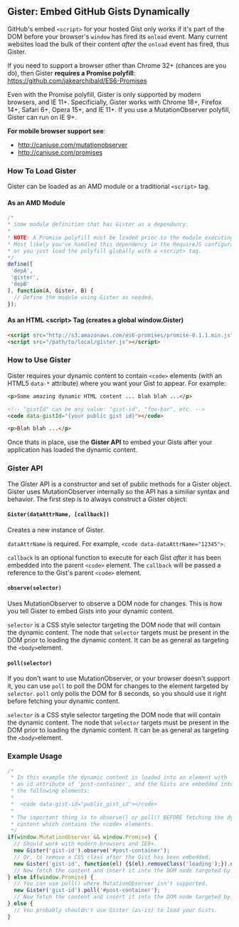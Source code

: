 ## Gister: Embed GitHub Gists Dynamically

GitHub's embed ```<script>``` for your hosted Gist only works if it's part of the DOM before your browser's ```window``` has fired its ```onload``` event. Many current websites load the bulk of their content  *after* the ```onload``` event has fired, thus Gister.

If you need to support a browser other than Chrome 32+ (chances are you do), then Gister **requires
a Promise polyfill**: https://github.com/jakearchibald/ES6-Promises

Even with the Promise polyfill, Gister is only supported by modern browsers, and IE 11+. Specificially, Gister works with Chrome 18+, Firefox 14+, Safari 6+, Opera 15+, and IE 11+. If you use a MutationObserver polyfill, Gister can run on IE 9+.

**For mobile browser support see**:

 * http://caniuse.com/mutationobserver
 * http://caniuse.com/promises

### How To Load Gister

Gister can be loaded as an AMD module or a traditional ```<script>``` tag.

#### As an AMD Module
 ```javascript
/*
 * Some module definition that has Gister as a dependency.
 * 
 * NOTE: A Promise polyfill must be loaded prior to the module executing.
 * Most likely you've handled this dependency in the RequireJS configuration,
 * or you just load the polyfill globally with a <script> tag.
 */
define([
  'depA',
  'gister',
  'depB'
], function(A, Gister, B) {
   // Define the module using Gister as needed.
});
```
#### As an HTML &lt;script&gt; Tag (creates a global window.Gister)

```html 
<script src="http://s3.amazonaws.com/es6-promises/promise-0.1.1.min.js"></script>
<script src="/path/to/local/gister.js"></script>
```
### How to Use Gister

Gister requires your dynamic content to contain ```<code>``` elements (with an HTML5 ```data-*``` attribute) where you want your Gist to appear. For example:

```html
<p>Some amazing dynamic HTML content ... blah blah ...</p>

<!-- "gistId" can be any value: "gist-id", "foo-bar", etc. -->
<code data-gistId="{your public gist id}"></code>

<p>Blah blah ...</p>
```
Once thats in place, use the **Gister API** to embed your Gists after your application has loaded the dynamic content.

### Gister API

The Gister API is a constructor and set of public methods for a Gister object. Gister uses MutationObserver internally so the API has a similiar syntax and behavior.  The first step is to always construct a Gister object:

#### ```Gister(dataAttrName, [callback])``` 

Creates a new instance of Gister.

 ```dataAttrName``` is required. For example, ```<code data-dataAttrName="12345">```.

```callback``` is an optional function to execute for each Gist *after* it has been embedded into the parent ```<code>``` element. The ```callback``` will be passed a reference to the Gist's parent ```<code>``` element.

#### ```observe(selector)```

Uses MutationObserver to observe a DOM node for changes. This is how you tell Gister to embed Gists into your dynamic content.

```selector``` is a CSS style selector targeting the DOM node that will contain the dynamic content. The node that ```selector``` targets must be present in the DOM prior to loading the dynamic content. It can be as general as targeting the ```<body>```element.


#### ```poll(selector)```

If you don't want to use MutationObserver, or your browser doesn't support it, you can use ```poll``` to poll the DOM for changes to the element targeted by ```selector```. ```poll``` only polls the DOM for 8 seconds, so you should use it right before fetching your dynamic content.

```selector``` is a CSS style selector targeting the DOM node that will contain the dynamic content. The node that ```selector``` targets must be present in the DOM prior to loading the dynamic content. It can be as general as targeting the ```<body>```element.

### Example Usage

```javascript
/*
 * In this example the dynamic content is loaded into an element with 
 * an id attribute of 'post-container', and the Gists are embedded into
 * the following elements:
 *
 *  <code data-gist-id="public_gist_id"></code>
 *
 * The important thing is to observe() or poll() BEFORE fetching the dynamic
 * content which contains the <code> elements.
 */
if(window.MutationObserver && window.Promise) {
  // Should work with modern browsers and IE9+.
  new Gister('gist-id').observe('#post-container');
  // Or, to remove a CSS class after the Gist has been embedded.
  new Gister('gist-id', function(el) {$(el).removeClass('loading');}).observe('#post-container');
  // Now fetch the content and insert it into the DOM node targeted by #post-container.
} else if(window.Promise) {
  // You can use poll() where MutationObserver isn't supported.
  new Gister('gist-id').poll('#post-container');
  // Now fetch the content and insert it into the DOM node targeted by #post-container.
} else {
  // You probably shouldn't use Gister (as-is) to load your Gists.
}
```
